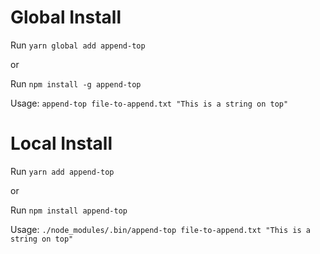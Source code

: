 # Global Install

Run `yarn global add append-top`

or

Run `npm install -g append-top`

Usage: `append-top file-to-append.txt "This is a string on top"`

# Local Install

Run `yarn add append-top`

or

Run `npm install append-top`

Usage: `./node_modules/.bin/append-top file-to-append.txt "This is a string on top"`
